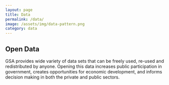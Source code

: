 ```yaml
---
layout: page
title: Data
permalink: /data/
image: /assets/img/data-pattern.png
category: data
---
```


## Open Data

GSA provides wide variety of data sets that can be freely used, re-used and redistributed by anyone. Opening this data increases public participation in government, creates opportunities for economic development, and informs decision making in both the private and public sectors.
